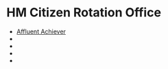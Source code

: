 # HM Citizen Rotation Office

* [Affluent Achiever](http://hmcro.github.io/Audio-Walk/HMCRO_AffluentAchiever.mp3)
*
*
*
*